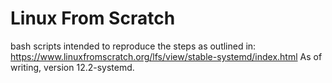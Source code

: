 # Linux From Scratch

bash scripts intended to reproduce the steps as outlined in: https://www.linuxfromscratch.org/lfs/view/stable-systemd/index.html
As of writing, version 12.2-systemd.
